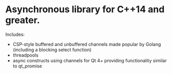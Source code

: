Asynchronous library for C++14 and greater.
===

Includes:
* CSP-style buffered and unbuffered channels made popular by Golang (including a blocking select function)
* threadpools
* async constructs using channels for Qt 4+ providing functionality similar to qt_promise
